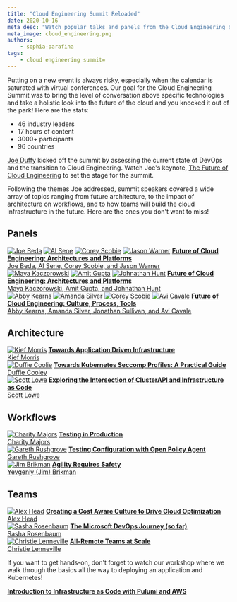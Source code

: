 ```yaml
---
title: "Cloud Engineering Summit Reloaded"
date: 2020-10-16
meta_desc: "Watch popular talks and panels from the Cloud Engineering Summit."
meta_image: cloud_engineering.png
authors:
    - sophia-parafina
tags:
    - cloud engineering summit=
---
```


Putting on a new event is always risky, especially when the calendar is saturated with virtual conferences. Our goal for the Cloud Engineering Summit was to bring the level of conversation above specific technologies and take a holistic look into the future of the cloud and you knocked it out of the park! Here are the stats:

- 46 industry leaders
- 17 hours of content
- 3000+ participants
- 96 countries

<!--more-->

[Joe Duffy](https://twitter.com/funcofjoe) kicked off the summit by assessing the current state of DevOps and the transition to Cloud Engineering. Watch Joe's keynote, [The Future of Cloud Engineering](https://cloudengineering.heysummit.com/talks/welcome-keynote/) to set the stage for the summit.

Following the themes Joe addressed, summit speakers covered a wide array of topics ranging from future architecture, to the impact of architecture on workflows, and to how teams will build the cloud infrastructure in the future. Here are the ones you don't want to miss!

## Panels

<div class="flex flex-col md:flex-row md:flex-wrap items-center justify-left">
    <a href="https://twitter.com/jbeda"><img src="joe-beda.jpeg" alt="Joe Beda" class="h-16 md:mx-4 my-4"></a>
    <a href="https://twitter.com/asene"><img src="al-sene.jpg" alt="Al Sene" class="h-16 md:mx-4 my-4"></a>
    <a href="https://twitter.com/cscobie"><img src="corey-scobie.jpeg" alt="Corey Scobie" class="h-16 md:mx-4 my-4"></a>
    <a href="https://twitter.com/jasoncwarner"><img src="jason-warner.jpg" alt="Jason Warner" class="h-16 md:mx-4 my-4"></a>
    <a href="https://cloudengineering.heysummit.com/talks/future-of-cloud-engineering-panel-1/"><b>Future of Cloud Engineering: Architectures and Platforms</b><br>Joe Beda, Al Sene, Corey Scobie, and Jason Warner</a>
</div>

<div class="flex flex-col md:flex-row md:flex-wrap items-center justify-left">
    <a href="https://twitter.com/MayaKaczorowski"><img src="maya-kaczorowski.jpeg" alt="Maya Kaczorowski" class="h-16 md:mx-4 my-4"></a>
    <a href="https://twitter.com/amitgupta1"><img src="amit-gupta.jpeg" alt="Amit Gupta" class="h-16 md:mx-4 my-4"></a>
    <a href="https://twitter.com/jhuntsecurity"><img src="jonathon-hunt.jpg" alt="Johnathan Hunt" class="h-16 md:mx-4 my-4"></a>
    <a href="https://cloudengineering.heysummit.com/talks/future-of-cloud-engineering-security-and-policy/"><b>Future of Cloud Engineering: Architectures and Platforms</b><br>Maya Kaczorowski, Amit Gupta, and Johnathan Hunt</a>
</div>

<div class="flex flex-col md:flex-row md:flex-wrap items-center justify-left">
    <a href="https://twitter.com/ab415"><img src="abby-kearns.jpeg" alt="Abby Kearns" class="h-16 md:mx-4 my-4"></a>
    <a href="https://twitter.com/amandaksilver"><img src="amanda-silver.jpg" alt="Amanda Silver" class="h-16 md:mx-4 my-4"></a>
    <a href="https://twitter.com/saturnspike"><img src="jonathon-sullivan.png" alt="Corey Scobie" class="h-16 md:mx-4 my-4"></a>
    <a href="https://twitter.com/avinci"><img src="avi-cavale.jpeg" alt="Avi Cavale" class="h-16 md:mx-4 my-4"></a>
    <a href="https://cloudengineering.heysummit.com/talks/future-of-cloud-engineering-culture-process-tools/"><b>Future of Cloud Engineering: Culture, Process, Tools</b><br>Abby Kearns, Amanda Silver, Jonathan Sullivan, and Avi Cavale</a>
</div>

## Architecture

<div class="flex flex-col md:flex-row md:flex-wrap items-center justify-left">
    <a href="https://twitter.com/kief"><img src="kief-morris.jpeg" alt="Kief Morris" class="h-16 md:mx-4 my-4"></a>
    <a href="https://cloudengineering.heysummit.com/talks/application-driven-infrastructure/"><b>Towards Application Driven Infrastructure</b><br>Kief Morris</a>
</div>

<div class="flex flex-col md:flex-row md:flex-wrap items-center justify-left">
    <a href="https://twitter.com/mauilion"><img src="duffie-coolie.jpg" alt="Duffie Coolie" class="h-16 md:mx-4 my-4"></a>
    <a href="https://cloudengineering.heysummit.com/talks/kubernetes-seccomp-profiles-a-practical-guide/"><b>Towards Kubernetes Seccomp Profiles: A Practical Guide</b><br>Duffie Cooley</a>
</div>

<div class="flex flex-col md:flex-row md:flex-wrap items-center justify-left">
    <a href="https://twitter.com/scott_lowe"><img src="scott-lowe.jpg" alt="Scott Lowe" class="h-16 md:mx-4 my-4"></a>
    <a href="https://cloudengineering.heysummit.com/talks/exploring-the-intersection-of-clusterapi-and-infrastructure-as-code/"><b>Exploring the Intersection of ClusterAPI and Infrastructure as Code</b><br>Scott Lowe</a>
</div>

## Workflows

<div class="flex flex-col md:flex-row md:flex-wrap items-center justify-left">
    <a href="https://twitter.com/mipsytipsy"><img src="charity-majors.jpg" alt="Charity Majors" class="h-16 md:mx-4 my-4"></a>
    <a href="https://cloudengineering.heysummit.com/talks/testing-in-production/"><b>Testing in Production</b><br>Charity Majors</a>
</div>

<div class="flex flex-col md:flex-row md:flex-wrap items-center justify-left">
    <a href="https://twitter.com/garethr"><img src="gareth-rushgrove.jpeg" alt="Gareth Rushgrove" class="h-16 md:mx-4 my-4"></a>
    <a href="https://cloudengineering.heysummit.com/talks/testing-configuration-with-open-policy-agent/"><b>Testing Configuration with Open Policy Agent</b><br>Gareth Rushgrove</a>
</div>

<div class="flex flex-col md:flex-row md:flex-wrap items-center justify-left">
    <a href="https://twitter.com/brikis98"><img src="jim-brikman.jpeg" alt="Jim Brikman" class="h-16 md:mx-4 my-4"></a>
    <a href="https://cloudengineering.heysummit.com/talks/agility-requires-safety/"><b>Agility Requires Safety</b><br>Yevgeniy (Jim) Brikman</a>
</div>

## Teams

<div class="flex flex-col md:flex-row md:flex-wrap items-center justify-left">
    <a href="https://twitter.com/A_HeadofTweets"><img src="alex-head.png" alt="Alex Head" class="h-16 md:mx-4 my-4"></a>
    <a href="https://cloudengineering.heysummit.com/talks/creating-a-cost-culture-to-avoid-expensive-cloud-migration-mistakes"><b>Creating a Cost Aware Culture to Drive Cloud Optimization</b><br>Alex Head</a>
</div>

<div class="flex flex-col md:flex-row md:flex-wrap items-center justify-left">
    <a href="https://twitter.com/DivineOps"><img src="sasha-rosenbaum.jpg" alt="Sasha Rosenbaum" class="h-16 md:mx-4 my-4"></a>
    <a href="https://cloudengineering.heysummit.com/talks/the-microsoft-devops-journey-so-far/"><b>The Microsoft DevOps Journey (so far)</b><br>Sasha Rosenbaum</a>
</div>

<div class="flex flex-col md:flex-row md:flex-wrap items-center justify-left">
    <a href="https://twitter.com/clenneville"><img src="christie-lenneville.jpg" alt="Christie Lenneville" class="h-16 md:mx-4 my-4"></a>
    <a href="https://cloudengineering.heysummit.com/talks/designing-for-remote-teams/"><b>All-Remote Teams at Scale</b><br>Christie Lenneville</a>
</div>

If you want to get hands-on, don't forget to watch our workshop where we walk through the basics all the way to deploying an application and Kubernetes!

[**Introduction to Infrastructure as Code with Pulumi and AWS**](https://cloudengineering.heysummit.com/talks/introduction-to-infrastructure-as-code/)
